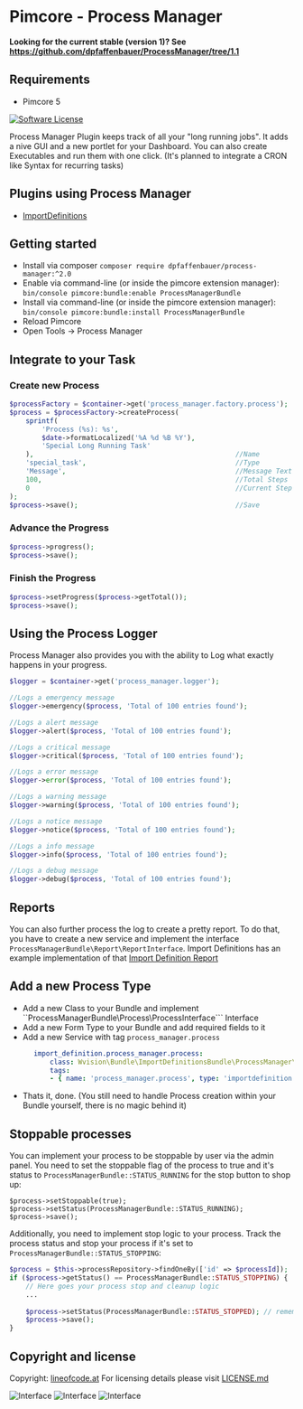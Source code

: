 # Pimcore - Process Manager

**Looking for the current stable (version 1)? See https://github.com/dpfaffenbauer/ProcessManager/tree/1.1**

## Requirements
 - Pimcore 5

[![Software License](https://img.shields.io/badge/license-GPLv3-brightgreen.svg?style=flat)](LICENSE.md)

Process Manager Plugin keeps track of all your "long running jobs". It adds a nive GUI and a new portlet for your Dashboard. You can also create Executables and run them with one click. (It's planned to integrate a CRON like Syntax for recurring tasks)

## Plugins using Process Manager

 - [ImportDefinitions](https://github.com/w-vision/ImportDefinitions)

## Getting started
 * Install via composer ```composer require dpfaffenbauer/process-manager:^2.0```
 * Enable via command-line (or inside the pimcore extension manager): ```bin/console pimcore:bundle:enable ProcessManagerBundle```
 * Install via command-line (or inside the pimcore extension manager): ```bin/console pimcore:bundle:install ProcessManagerBundle```
 * Reload Pimcore
 * Open Tools -> Process Manager

## Integrate to your Task

### Create new Process

```php
$processFactory = $container->get('process_manager.factory.process');
$process = $processFactory->createProcess(
    sprintf(
        'Process (%s): %s',
        $date->formatLocalized('%A %d %B %Y'),
        'Special Long Running Task'
    ),                                                  //Name
    'special_task',                                     //Type
    'Message',                                          //Message Text
    100,                                                //Total Steps
    0                                                   //Current Step
);
$process->save();                                       //Save
```

### Advance the Progress

```php
$process->progress();
$process->save();
```

### Finish the Progress

```php
$process->setProgress($process->getTotal());
$process->save();
```

## Using the Process Logger
Process Manager also provides you with the ability to Log what exactly happens in your progress.

```php
$logger = $container->get('process_manager.logger');

//Logs a emergency message
$logger->emergency($process, 'Total of 100 entries found');

//Logs a alert message
$logger->alert($process, 'Total of 100 entries found');

//Logs a critical message
$logger->critical($process, 'Total of 100 entries found');

//Logs a error message
$logger->error($process, 'Total of 100 entries found');

//Logs a warning message
$logger->warning($process, 'Total of 100 entries found');

//Logs a notice message
$logger->notice($process, 'Total of 100 entries found');

//Logs a info message
$logger->info($process, 'Total of 100 entries found');

//Logs a debug message
$logger->debug($process, 'Total of 100 entries found');
```

## Reports
You can also further process the log to create a pretty report. To do that, you have to create
a new service and implement the interface `ProcessManagerBundle\Report\ReportInterface`.
Import Definitions has an example implementation of that [Import Definition Report](https://github.com/w-vision/ImportDefinitions/blob/master/src/ImportDefinitionsBundle/ProcessManager/ImportDefinitionsReport.php)



## Add a new Process Type
 * Add a new Class to your Bundle and implement ``ProcessManagerBundle\Process\ProcessInterface``` Interface
 * Add a new Form Type to your Bundle and add required fields to it
 * Add a new Service with tag ```process_manager.process```
  ```yml
        import_definition.process_manager.process:
            class: Wvision\Bundle\ImportDefinitionsBundle\ProcessManager\ImportDefinitionProcess
            tags:
            - { name: 'process_manager.process', type: 'importdefinition', form-type: 'Wvision\Bundle\ImportDefinitionsBundle\Form\Type\ProcessManager\ImportDefinitionsType' }
  ```
 * Thats it, done. (You still need to handle Process creation within your Bundle yourself, there is no magic behind it)

## Stoppable processes
You can implement your process to be stoppable by user via the admin panel.
You need to set the stoppable flag of the process to true and it's status to `ProcessManagerBundle::STATUS_RUNNING`
for the stop button to shop up:

```
$process->setStoppable(true);
$process->setStatus(ProcessManagerBundle::STATUS_RUNNING);
$process->save();
```

Additionally, you need to implement stop logic to your process. Track the process status and stop your process if it's set to `ProcessManagerBundle::STATUS_STOPPING`:

```php
$process = $this->processRepository->findOneBy(['id' => $processId]);
if ($process->getStatus() == ProcessManagerBundle::STATUS_STOPPING) {
    // Here goes your process stop and cleanup logic
    ...
    
    $process->setStatus(ProcessManagerBundle::STATUS_STOPPED); // remember to set the status to stopped.
    $process->save();    
}
```

## Copyright and license 
Copyright: [lineofcode.at](http://www.lineofcode.at)
For licensing details please visit [LICENSE.md](LICENSE.md)

![Interface](docs/portlet.png)
![Interface](docs/executables.png)
![Interface](docs/panel.png)
